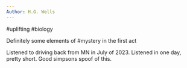 ```yaml
---
Author: H.G. Wells
---
```


#uplifting #biology

Definitely some elements of #mystery in the first act



Listened to driving back from MN in July of 2023. Listened in one day, pretty short. Good simpsons spoof of this. 

